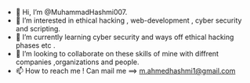 - 👋 Hi, I’m @MuhammadHashmi007.
- 👀 I’m interested in ethical hacking , web-development , cyber security and scripting.
- 🌱 I’m currently learning cyber security and ways off ethical hacking phases etc .
- 💞️ I’m looking to collaborate on  these skills of mine with diffrent companies ,organizations and people. 
- 📫 How to reach me ! Can mail me ==> m.ahmedhashmi1@gmail.com

<!---
MuhammadHashmi007/MuhammadHashmi007 is a ✨ special ✨ repository because its `README.md` (this file) appears on your GitHub profile.
You can click the Preview link to take a look at your changes.
--->
